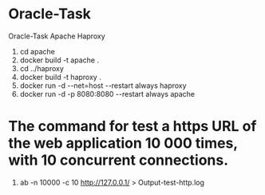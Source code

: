 # Oracle-Task
Oracle-Task Apache Haproxy


1. cd apache
2. docker build -t apache .
3. cd ../haproxy
4. docker build -t haproxy .
5. docker run -d --net=host --restart always haproxy  
6. docker run -d -p 8080:8080 --restart always apache


# The command for test a https URL of the web application 10 000 times, with 10 concurrent connections.

1. ab -n 10000 -c 10 http://127.0.0.1/ > Output-test-http.log
